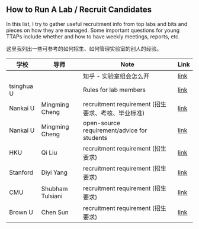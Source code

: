 ## How to Run A Lab / Recruit Candidates

In this list, I try to gather useful recruitment info from top labs and bits and pieces on how they are managed. Some important questions for young TTAPs include whether and how to have weekly meetings, reports, etc.

这里我列出一些可参考的如何招生、如何管理实验室的别人的经验。


| 学校       | 导师           | Note                                               | Link                                                                                                                                                                              |
|------------|----------------|----------------------------------------------------|-----------------------------------------------------------------------------------------------------------------------------------------------------------------------------------|
|            |                | 知乎 - 实验室组会怎么开                            | [link](https://www.zhihu.com/question/22215108?utm_source=wechat_session&utm_medium=social&utm_oi=1011005853909884928&utm_content=group3_supplementQuestions&utm_campaign=shareopn)       |
| tsinghua U |                | Rules for lab members                              | [link](https://www.zhihu.com/question/510167831/answer/2618083563?utm_source=wechat_session&utm_medium=social&utm_oi=1011005853909884928&utm_content=group3_Answer&utm_campaign=shareopn) |
| Nankai U   | Mingming Cheng | recruitment requirement (招生要求、考核、毕业标准) | [link](https://mmcheng.net/recruit/)                                                                                                                                                      |
|Nankai U	|Mingming Cheng 	|open-source requirement/advice for students	|[link](https://mmcheng.net/notice/)|
|HKU	|Qi Liu 	|recruitment requirement (招生要求)	|[link](https://leuchine.github.io/post/recruitment/)|
|Stanford	|Diyi Yang 	|recruitment requirement (招生要求)	|[link](https://cs.stanford.edu/~diyiy/getinvolved.html)|
|CMU	|Shubham Tulsiani	|recruitment requirement (招生要求)	|[link](https://shubhtuls.github.io/)|
|Brown U	| Chen Sun	|recruitment requirement (招生要求)	|[link](https://chensun.me/application.html)|
